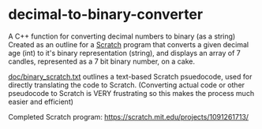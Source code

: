 # decimal-to-binary-converter
A C++ function for converting decimal numbers to binary (as a string)
Created as an outline for a [Scratch](https://scratch.mit.edu/) program that converts a given decimal age (int) to it's binary representation (string), and displays an array of 7 candles, represented as a 7 bit binary number, on a cake.

[doc/binary_scratch.txt](doc/binary_scratch.txt) outlines a text-based Scratch psuedocode, used for directly translating the code to Scratch. (Converting actual code or other pseudocode to Scratch is VERY frustrating so this makes the process much easier and efficient)

Completed Scratch program: https://scratch.mit.edu/projects/1091261713/
